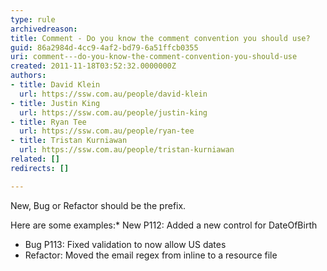 ```yaml
---
type: rule
archivedreason: 
title: Comment - Do you know the comment convention you should use?
guid: 86a2984d-4cc9-4af2-bd79-6a51ffcb0355
uri: comment---do-you-know-the-comment-convention-you-should-use
created: 2011-11-18T03:52:32.0000000Z
authors:
- title: David Klein
  url: https://ssw.com.au/people/david-klein
- title: Justin King
  url: https://ssw.com.au/people/justin-king
- title: Ryan Tee
  url: https://ssw.com.au/people/ryan-tee
- title: Tristan Kurniawan
  url: https://ssw.com.au/people/tristan-kurniawan
related: []
redirects: []

---
```


New, Bug or Refactor should be the prefix.

Here are some examples:* New P112: Added a new control for DateOfBirth
* Bug P113: Fixed validation to now allow US dates
* Refactor: Moved the email regex from inline to a resource file


<!--endintro-->
